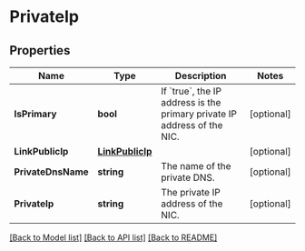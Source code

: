 # PrivateIp

## Properties

Name | Type | Description | Notes
------------ | ------------- | ------------- | -------------
**IsPrimary** | **bool** | If &#x60;true&#x60;, the IP address is the primary private IP address of the NIC. | [optional] 
**LinkPublicIp** | [**LinkPublicIp**](LinkPublicIp.md) |  | [optional] 
**PrivateDnsName** | **string** | The name of the private DNS. | [optional] 
**PrivateIp** | **string** | The private IP address of the NIC. | [optional] 

[[Back to Model list]](../README.md#documentation-for-models) [[Back to API list]](../README.md#documentation-for-api-endpoints) [[Back to README]](../README.md)


